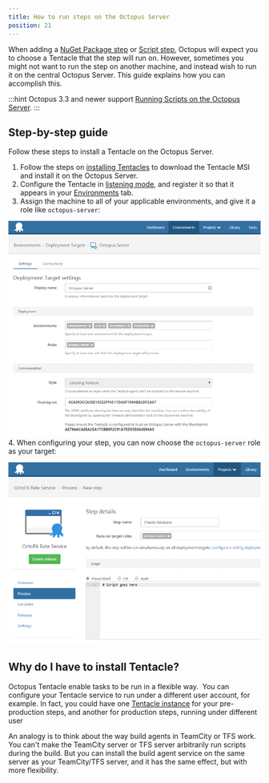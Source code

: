 ```yaml
---
title: How to run steps on the Octopus Server
position: 21
---
```



When adding a [NuGet Package step](/docs/deploying-applications/deploying-packages.md) or [Script step](/docs/deploying-applications/custom-scripts.md), Octopus will expect you to choose a Tentacle that the step will run on. However, sometimes you might not want to run the step on another machine, and instead wish to run it on the central Octopus Server. This guide explains how you can accomplish this.

:::hint
Octopus 3.3 and newer support [Running Scripts on the Octopus Server](/docs/deploying-applications/custom-scripts.md).
:::

## Step-by-step guide


Follow these steps to install a Tentacle on the Octopus Server.

1. Follow the steps on [installing Tentacles](/docs/installation/installing-tentacles.md) to download the Tentacle MSI and install it on the Octopus Server.
2. Configure the Tentacle in [listening mode](/docs/installation/installing-tentacles/listening-tentacles.md), and register it so that it appears in your [Environments](/docs/key-concepts/environments.md) tab.
3. Assign the machine to all of your applicable environments, and give it a role like `octopus-server`:

![](/docs/images/3702872/3964962.png)
4. When configuring your step, you can now choose the `octopus-server` role as your target:

![](/docs/images/3702872/3964961.png)


## Why do I have to install Tentacle? 


Octopus Tentacle enable tasks to be run in a flexible way.  You can configure your Tentacle service to run under a different user account, for example. In fact, you could have one [Tentacle instance](/docs/administration/managing-multiple-instances.md) for your pre-production steps, and another for production steps, running under different user


An analogy is to think about the way build agents in TeamCity or TFS work. You can't make the TeamCity server or TFS server arbitrarily run scripts during the build. But you can install the build agent service on the same server as your TeamCity/TFS server, and it has the same effect, but with more flexibility.

